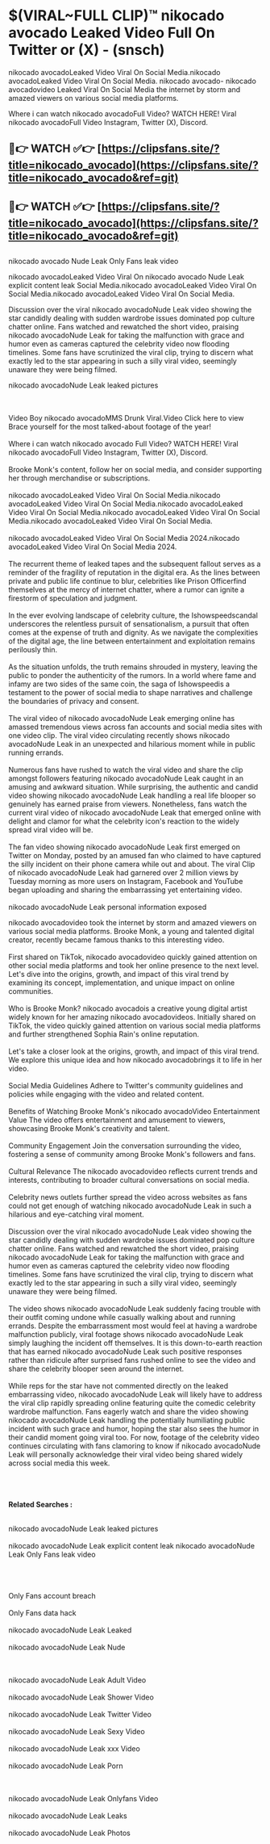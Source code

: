 #  $(VIRAL~FULL CLIP)™ nikocado avocado Leaked Video Full On Twitter or (X)  - (snsch)

nikocado avocadoLeaked Video Viral On Social Media.nikocado avocadoLeaked Video Viral On Social Media.
nikocado avocado- nikocado avocadovideo Leaked Viral On Social Media the internet by storm and amazed viewers on various social media platforms.

Where i can watch nikocado avocadoFull Video? WATCH HERE! Viral nikocado avocadoFull Video Instagram, Twitter (X), Discord.

## 🔴👉 WATCH ✅👉 [https://clipsfans.site/?title=nikocado_avocado](https://clipsfans.site/?title=nikocado_avocado&ref=git)


## 🔴👉 WATCH ✅👉 [https://clipsfans.site/?title=nikocado_avocado](https://clipsfans.site/?title=nikocado_avocado&ref=git)
##


nikocado avocado Nude Leak Only Fans leak video 


nikocado avocadoLeaked Video Viral On  nikocado avocado Nude Leak explicit content leak Social Media.nikocado avocadoLeaked Video Viral On Social Media.nikocado avocadoLeaked Video Viral On Social Media.



Discussion over the viral nikocado avocadoNude Leak video showing the star candidly dealing with sudden wardrobe issues dominated pop culture chatter online. Fans watched and rewatched the short video, praising nikocado avocadoNude Leak for taking the malfunction with grace and humor even as cameras captured the celebrity video now flooding timelines. Some fans have scrutinized the viral clip, trying to discern what exactly led to the star appearing in such a silly viral video, seemingly unaware they were being filmed.


nikocado avocadoNude Leak leaked pictures


  <br>

  <br>
Video Boy nikocado avocadoMMS Drunk Viral.Video Click here to view Brace yourself for the most talked-about footage of the year!
<br><br>
Where i can watch nikocado avocado Full Video? WATCH HERE! Viral nikocado avocadoFull Video Instagram, Twitter (X), Discord.
<br><br>
Brooke Monk's content, follow her on social media, and consider supporting her through merchandise or subscriptions.
<br><br>
nikocado avocadoLeaked Video Viral On Social Media.nikocado avocadoLeaked Video Viral On Social Media.nikocado avocadoLeaked Video Viral On Social Media.nikocado avocadoLeaked Video Viral On Social Media.nikocado avocadoLeaked Video Viral On Social Media.
<br><br>
nikocado avocadoLeaked Video Viral On Social Media 2024.nikocado avocadoLeaked Video Viral On Social Media 2024.
<br><br>
The recurrent theme of leaked tapes and the subsequent fallout serves as a reminder of the fragility of reputation in the digital era. As the lines between private and public life continue to blur, celebrities like Prison Officerfind themselves at the mercy of internet chatter, where a rumor can ignite a firestorm of speculation and judgment.
<br><br>
In the ever evolving landscape of celebrity culture, the Ishowspeedscandal underscores the relentless pursuit of sensationalism, a pursuit that often comes at the expense of truth and dignity. As we navigate the complexities of the digital age, the line between entertainment and exploitation remains perilously thin.
<br><br>
As the situation unfolds, the truth remains shrouded in mystery, leaving the public to ponder the authenticity of the rumors. In a world where fame and infamy are two sides of the same coin, the saga of Ishowspeedis a testament to the power of social media to shape narratives and challenge the boundaries of privacy and consent.
<br><br>
The viral video of nikocado avocadoNude Leak emerging online has amassed tremendous views across fan accounts and social media sites with one video clip. The viral video circulating recently shows nikocado avocadoNude Leak in an unexpected and hilarious moment while in public running errands.
<br><br>
Numerous fans have rushed to watch the viral video and share the clip amongst followers featuring nikocado avocadoNude Leak caught in an amusing and awkward situation. While surprising, the authentic and candid video showing nikocado avocadoNude Leak handling a real life blooper so genuinely has earned praise from viewers. Nonetheless, fans watch the current viral video of nikocado avocadoNude Leak that emerged online with delight and clamor for what the celebrity icon's reaction to the widely spread viral video will be.
<br><br>
The fan video showing nikocado avocadoNude Leak first emerged on Twitter on Monday, posted by an amused fan who claimed to have captured the silly incident on their phone camera while out and about. The viral Clip of nikocado avocadoNude Leak had garnered over 2 million views by Tuesday morning as more users on Instagram, Facebook and YouTube began uploading and sharing the embarrassing yet entertaining video.
<br><br>
nikocado avocadoNude Leak personal information exposed

nikocado avocadovideo took the internet by storm and amazed viewers on various social media platforms. Brooke Monk, a young and talented digital creator, recently became famous thanks to this interesting video.
<br><br>
First shared on TikTok, nikocado avocadovideo quickly gained attention on other social media platforms and took her online presence to the next level. Let's dive into the origins, growth, and impact of this viral trend by examining its concept, implementation, and unique impact on online communities.
<br><br>
Who is Brooke Monk? nikocado avocadois a creative young digital artist widely known for her amazing nikocado avocadovideos. Initially shared on TikTok, the video quickly gained attention on various social media platforms and further strengthened Sophia Rain's online reputation.
<br><br>
Let's take a closer look at the origins, growth, and impact of this viral trend. We explore this unique idea and how nikocado avocadobrings it to life in her video.
<br><br>
Social Media Guidelines Adhere to Twitter's community guidelines and policies while engaging with the video and related content.
<br><br>
Benefits of Watching Brooke Monk's nikocado avocadoVideo Entertainment Value The video offers entertainment and amusement to viewers, showcasing Brooke Monk's creativity and talent.
<br><br>
Community Engagement Join the conversation surrounding the video, fostering a sense of community among Brooke Monk's followers and fans.
<br><br>
Cultural Relevance The nikocado avocadovideo reflects current trends and interests, contributing to broader cultural conversations on social media.
<br><br>
Celebrity news outlets further spread the video across websites as fans could not get enough of watching nikocado avocadoNude Leak in such a hilarious and eye-catching viral moment.
<br><br>
Discussion over the viral nikocado avocadoNude Leak video showing the star candidly dealing with sudden wardrobe issues dominated pop culture chatter online. Fans watched and rewatched the short video, praising nikocado avocadoNude Leak for taking the malfunction with grace and humor even as cameras captured the celebrity video now flooding timelines. Some fans have scrutinized the viral clip, trying to discern what exactly led to the star appearing in such a silly viral video, seemingly unaware they were being filmed.
<br><br>
The video shows nikocado avocadoNude Leak suddenly facing trouble with their outfit coming undone while casually walking about and running errands. Despite the embarrassment most would feel at having a wardrobe malfunction publicly, viral footage shows nikocado avocadoNude Leak simply laughing the incident off themselves. It is this down-to-earth reaction that has earned nikocado avocadoNude Leak such positive responses rather than ridicule after surprised fans rushed online to see the video and share the celebrity blooper seen around the internet.
<br><br>
While reps for the star have not commented directly on the leaked embarrassing video, nikocado avocadoNude Leak will likely have to address the viral clip rapidly spreading online featuring quite the comedic celebrity wardrobe malfunction. Fans eagerly watch and share the video showing nikocado avocadoNude Leak handling the potentially humiliating public incident with such grace and humor, hoping the star also sees the humor in their candid moment going viral too. For now, footage of the celebrity video continues circulating with fans clamoring to know if nikocado avocadoNude Leak will personally acknowledge their viral video being shared widely across social media this week.
<br><br>

<br><br>
<strong>Related Searches :</strong>
<br><br>

nikocado avocadoNude Leak leaked pictures
<br><br>
nikocado avocadoNude Leak explicit content leak
nikocado avocadoNude Leak Only Fans leak video
<br><br>

<br><br>
Only Fans account breach
<br><br>
Only Fans data hack
<br><br>
nikocado avocadoNude Leak Leaked
<br><br>
nikocado avocadoNude Leak Nude

<br><br>
nikocado avocadoNude Leak Adult Video
<br><br>
nikocado avocadoNude Leak Shower Video
<br><br>
nikocado avocadoNude Leak Twitter Video
<br><br>
nikocado avocadoNude Leak Sexy Video
<br><br>
nikocado avocadoNude Leak xxx Video
<br><br>
nikocado avocadoNude Leak Porn

<br><br>
nikocado avocadoNude Leak Onlyfans Video
<br><br>
nikocado avocadoNude Leak Leaks
<br><br>
nikocado avocadoNude Leak Photos